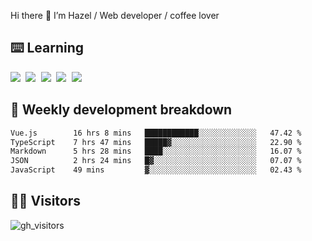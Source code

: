 
Hi there 👋 I’m Hazel / Web developer / coffee lover

## ⌨️ Learning

<samp>
 <a href="https://github.com/vuejs/core"><img src="https://api.iconify.design/logos:vue.svg" /></a>
  <a href="https://github.com/vuejs/core"><img src="https://api.iconify.design/logos:react.svg" /></a>
  <a href="https://github.com/vitejs/vite"><img src="https://api.iconify.design/logos:vitejs.svg" /></a>
  <a href="https://github.com/microsoft/TypeScript"><img src="https://api.iconify.design/logos:typescript-icon.svg" /></a> 
  <a href="https://github.com/unocss/unocss"><img src="https://api.iconify.design/logos:unocss.svg" /></a>
  

</samp>


## 🦀 Weekly development breakdown

<!--START_SECTION:waka-->

```txt
Vue.js        16 hrs 8 mins   ████████████░░░░░░░░░░░░░   47.42 %
TypeScript    7 hrs 47 mins   █████▓░░░░░░░░░░░░░░░░░░░   22.90 %
Markdown      5 hrs 28 mins   ████░░░░░░░░░░░░░░░░░░░░░   16.07 %
JSON          2 hrs 24 mins   █▓░░░░░░░░░░░░░░░░░░░░░░░   07.07 %
JavaScript    49 mins         ▓░░░░░░░░░░░░░░░░░░░░░░░░   02.43 %
```

<!--END_SECTION:waka-->
## 👬🏻 Visitors

![gh_visitors](https://profile-counter.glitch.me/Hazel-Lin/count.svg)


